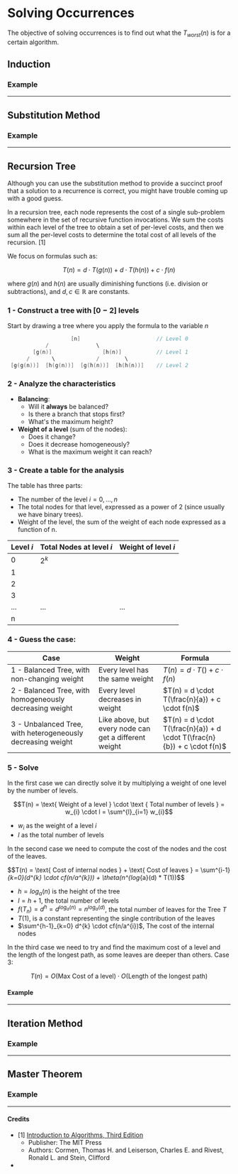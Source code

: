 # Solving Occurrences
The objective of solving occurrences is to find out what the $T_{worst}(n)$ is for a certain algorithm.

## Induction

### Example

---

## Substitution Method

### Example

---
## Recursion Tree
Although you can use the substitution method to provide a succinct proof that 
a solution to a recurrence is correct, you might have trouble coming up with a good guess.

In a recursion tree, each node represents the cost of a single sub-problem  
somewhere in the set of recursive function invocations. We sum the costs within 
each level of the tree to obtain a set of per-level costs, and then we sum all the 
per-level costs to determine the total cost of all levels of the recursion. [1]

We focus on formulas such as:

$$T(n) = d \cdot T(g(n)) + d \cdot T(h(n)) + c \cdot f(n)$$

where $g(n)$ and $h(n)$ are usually diminishing functions (i.e. division or subtractions), and $d,c \in \mathbb{R}$ 
are constants.


### 1 - Construct a tree with $[0-2]$ levels
Start by drawing a tree where you apply the formula to the variable $n$

```c++
                    [n]                        // Level 0
            /               \
        [g(n)]                [h(n)]           // Level 1
      /       \             /        \
 [g(g(n))]  [h(g(n))]  [g(h(n))]  [h(h(n))]    // Level 2
```

### 2 - Analyze the characteristics 
* **Balancing**: 
  * Will it **always** be balanced? 
  * Is there a branch that stops first? 
  * What's the maximum height? 
* **Weight of a level** (sum of the nodes): 
  * Does it change? 
  * Does it decrease homogeneously? 
  * What is the maximum weight it can reach?

### 3 - Create a table for the analysis
The table has three parts:
* The number of the level $i = 0, \ldots, n$
* The total nodes for that level, expressed as a power of 2 (since usually we have binary trees).
* Weight of the level, the sum of the weight of each node expressed as a function of n.

| Level $i$ 	| Total Nodes at level $i$ 	| Weight of level $i$ 	|
|-----------	|--------------------------	|---------------------	|
| 0         	| $2^{k}$                  	|                     	|
| 1         	|                          	|                     	|
| 2         	|                          	|                     	|
| 3         	|                          	|                     	|
| ...       	| ...                      	| ...                 	|
| n         	|                          	|                     	|

### 4 - Guess the case:
| Case                                                        	| Weight                                                	| Formula                                                                 	|
|-------------------------------------------------------------	|-------------------------------------------------------	|-------------------------------------------------------------------------	|
| 1 - Balanced Tree, with non-changing weight                 	| Every level has the same weight                       	| $T(n) = d \cdot T() + c \cdot f(n)$                                     	|
| 2 - Balanced Tree, with homogeneously decreasing weight     	| Every level decreases in weight                       	| $T(n) = d \cdot T(\frac{n}{a}) + c \cdot f(n)$                          	|
| 3 - Unbalanced Tree, with heterogeneously decreasing weight 	| Like above, but every node can get a different weight 	| $T(n) = d \cdot T(\frac{n}{a}) + d \cdot T(\frac{n}{b}) + c \cdot f(n)$ 	|


### 5 - Solve
In the first case we can directly solve it by multiplying a weight of one level by the number of levels. 

$$T(n) = \text{ Weight of a level } \cdot \text { Total number of levels } = w_{i} \cdot l = \sum^{l}_{i=1} w_{i}$$

* $w_{i}$ as the weight of a level $i$
* $l$ as the total number of levels


In the second case we need to compute the cost of the nodes and the cost of the leaves.

$$T(n) = \text{ Cost of internal nodes } + \text{ Cost of leaves } = \sum^{i-1}_{k=0}(d^{k} \cdot cf(n/a^{k})) + \theta(n^{log_{a}(d) * T(1))$$

* $h = log_{a}(n)$ is the height of the tree
* $l = h+1$, the total number of levels
* $f(T_{n}) = d^{h} = d^{log_{a}(n)} = n^{log_{a}(d)}$, the total number of leaves for the Tree $T$
* $T(1)$, is a constant representing the single contribution of the leaves 
* $\sum^{h-1}_{k=0} d^{k} \cdot cf(n/a^{i})$, The cost of the internal nodes


In the third case we need to try and find the maximum cost of a level and the length of the longest path, as some leaves
are deeper than others. Case 3: 

$$T(n) = O(\text{Max Cost of a level}) \cdot O(\text{Length of the longest path})$$



#### Example


---


## Iteration Method

### Example

---

## Master Theorem

### Example

---

#### Credits
* [1] [Introduction to Algorithms, Third Edition](https://dl.acm.org/doi/book/10.5555/1614191) 
  * Publisher: The MIT Press
  * Authors: Cormen, Thomas H. and Leiserson, Charles E. and Rivest, Ronald L. and Stein, Clifford
* 